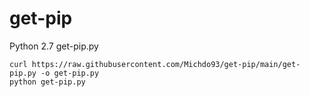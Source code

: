 # get-pip
Python 2.7 get-pip.py

```
curl https://raw.githubusercontent.com/Michdo93/get-pip/main/get-pip.py -o get-pip.py
python get-pip.py
```
